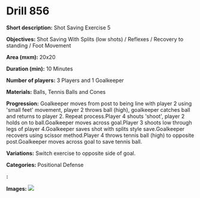 # Drill 856

**Short description:**
Shot Saving Exercise 5

**Objectives:**
Shot Saving With Splits (low shots) / Reflexes / Recovery to standing / Foot Movement

**Area (mxm):**
20x20

**Duration (min):**
10 Minutes

**Number of players:**
3 Players and 1 Goalkeeper

**Materials:**
Balls, Tennis Balls and Cones

**Progression:**
Goalkeeper moves from post to being line with player 2 using 'small feet' movement, player 2 throws ball (high), goalkeeper catches ball and returns to player 2. Repeat process.Player 4 shouts 'shoot', player 2 holds on to ball.Goalkeeper moves across goal.Player 3 shoots low through legs of player 4.Goalkeeper saves shot with splits style save.Goalkeeper recovers using scissor method.Player 4 throws tennis ball (high) to opposite post.Goalkeeper moves across goal to save tennis ball.

**Variations:**
Switch exercise to opposite side of goal.

**Categories:**
Positional Defense

**:**


**Images:**
![](https://www.coachingfutsal.com/\images\c6ac9150ade7a51361cbd7f68f4cb2eacdfc53b2ab1596b49adcfb8b6c144ceeb463a0edc691dd9d4deb9003b3d942ae634872d79c77015132e3aa4452150fbf5045e0bc7a0f3.png)

